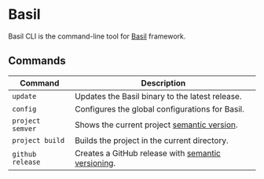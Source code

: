 # Basil

Basil CLI is the command-line tool for [Basil](https://github.com/gardenbed/basil) framework.

## Commands

| Command | Description |
|---------|-------------|
| `update` | Updates the Basil binary to the latest release. |
| `config` | Configures the global configurations for Basil. |
| `project semver` | Shows the current project [semantic version](https://semver.org). |
| `project build` | Builds the project in the current directory. |
| `github release` | Creates a GitHub release with [semantic versioning](https://semver.org). |
